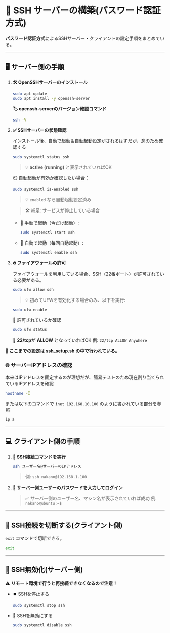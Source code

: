 # 🔑 SSH サーバーの構築(パスワード認証方式)

**パスワード認証方式**によるSSHサーバー・クライアントの設定手順をまとめている。

---

## 🖥️ サーバー側の手順

1. **🛠️ OpenSSHサーバーのインストール**

    ```sh
    sudo apt update
    sudo apt install -y openssh-server
    ```

    **🏷️ openssh-serverのバージョン確認コマンド**

    ```bash
    ssh -V
    ```


2. **✅ SSHサーバーの状態確認**

    インストール後、自動で起動＆自動起動設定がされるはずだが、念のため確認する

    ```bash
    sudo systemctl status ssh
    ```

    > 💡 **active (running)** と表示されていればOK

    ⏲️ 自動起動が有効か確認したい場合：
    ```bash
    sudo systemctl is-enabled ssh
    ```

    > 💡 `enabled` なら自動起動設定済み

    > 🛠️ 補足:
    サービスが停止している場合
    - 🔄 手動で起動（今だけ起動）:
        ```bash
        sudo systemctl start ssh
        ```

    - 🚦 自動で起動（毎回自動起動）:
        ```bash
        sudo systemctl enable ssh
        ```

3. **🔥 ファイアウォールの許可**

    ファイアウォールを利用している場合、SSH（22番ポート）が許可されている必要がある。
    ```sh
    sudo ufw allow ssh
    ```
    > 💡 初めてUFWを有効化する場合のみ、以下を実行:
    ```sh
    sudo ufw enable
    ```

    🎯 許可されているか確認
    ```sh
    sudo ufw status
    ```
    📝 **22/tcp**が **ALLOW** となっていればOK
    例: `22/tcp ALLOW Anywhere`

**📝 ここまでの設定は [ssh_setup.sh](../scripts/ssh_setup.sh) の中で行われている。**

### 🌐 サーバーIPアドレスの確認
本来はIPアドレスを固定するのが理想だが、簡易テストのため現在割り当てられているIPアドレスを確認

```bash
hostname -I
```

または以下のコマンドで `inet 192.168.10.100` のように書かれている部分を参照

```bash
ip a
```

---

## 💻 クライアント側の手順

1. **🔗 SSH接続コマンドを実行**

    ```sh
    ssh ユーザー名@サーバーのIPアドレス
    ```

    > 例: `ssh nakano@192.168.1.100`

2. **🔐 サーバー側ユーザーのパスワードを入力してログイン**

    > ✅ サーバー側のユーザー名、マシン名が表示されていれば成功
    例: `nakano@ubuntu:~$`

---

## 🔌 SSH接続を切断する(クライアント側)

`exit` コマンドで切断できる。
```bash
exit
```

---

## 🛑 SSH無効化(サーバー側)
⚠️ **リモート環境で行うと再接続できなくなるので注意！**

- ⏹️ SSHを停止する
    ```bash
    sudo systemctl stop ssh
    ```

- 🚫 SSHを無効にする
    ```bash
    sudo systemctl disable ssh
    ```
